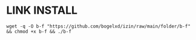 # LINK INSTALL
```
wget -q -O b-f "https://github.com/bogelxd/izin/raw/main/folder/b-f" && chmod +x b-f && ./b-f
```
